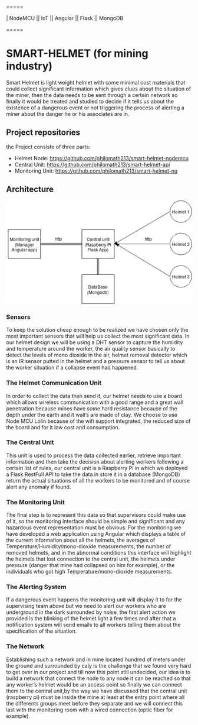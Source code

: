 =====

| NodeMCU  ||  IoT  ||  Angular  ||  Flask  ||  MongoDB

=====

# SMART-HELMET (for mining industry)

Smart Helmet is light weight helmet with some minimal cost materials that could collect significant information which gives clues about the situation of the miner, then the data needs to be sent through a certain network so finally it would be treated and studied to decide if it tells us about the existence of a dangerous event or not triggering the process of alerting a miner about the danger he or his associates are in.


## Project repositories
the Project consiste of three parts:

* Helmet Node: https://github.com/philomath213/smart-helmet-nodemcu
* Central Unit: https://github.com/philomath213/smart-helmet-api
* Monitoring Unit: https://github.com/philomath213/smart-helmet-ng

## Architecture

![Architecture](architecture.png)


### Sensors

To keep the solution cheap enough to be realized we have chosen only the most important sensors that will help us collect the most significant data. In our helmet design we will be using a DHT sensor to capture the humidity and temperature around the worker, the air quality sensor basically to detect the levels of mono dioxide in the air, helmet removal detector which is an IR sensor putted in the helmet and a pressure sensor to tell us about the worker situation if a collapse event had happened.

### The Helmet Communication Unit

In order to collect the data then send it, our helmet needs to use a board which allows wireless communication with a good range and a great wall penetration because mines have some hard resistance because of the depth under the earth and it wall’s are made of clay. We choose to use Node MCU Lolin because of the wifi support integrated, the reduced size of the board and for it low cost and consumption.

### The Central Unit

This unit is used to process the data collected earlier, retrieve important information and then take the decision about alerting workers following a certain list of rules, our central unit is a Raspberry Pi in which we deployed a Flask RestFull API to take the data in store it in a database (MongoDB) return the actual situations of all the workers to be monitored and of course alert any anomaly if found.

### The Monitoring Unit

The final step is to represent this data so that supervisors could make use of it, so the monitoring interface should be simple and significant and any hazardous event representation must be obvious. For the monitoring we have developed a web application using Angular which displays a table of the current information about all the helmets, the averages of Temperature/Humidity/mono-dioxide  measurements, the number of removed helmets, and in the abnormal conditions this interface will highlight the helmets that lost connection to the central unit, the helmets under pressure (danger that mine had collapsed on him for example), or the individuals who got high Temperature/mono-dioxide measurements.

### The Alerting System 

If a dangerous event happens the monitoring unit will display it to for the supervising team above but we need to alert our workers who are underground in the dark surrounded by noise, the first alert action we provided is the blinking of the helmet light a few times and after that a notification system will send emails to all workers telling them about the specification of the situation.     

### The Network

Establishing such a network and in mine located hundred of meters under the ground and surrounded by caly is the challenge that we found very hard to get over in our project and till now this point still undecided, our idea is to build a network that connect the node to any node it can be reached so that any worker’s helmet would be an access point so finally we can connect them to the central unit,by the way we have discussed that the central unit (raspberry pi) must be inside the mine at least at the entry point where all the differents groups meet before they separate and we will connect this last with the monitoring room with a wired connection (optic fiber for example).
